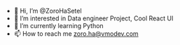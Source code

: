 - 👋 Hi, I’m @ZoroHaSetel
- 👀 I’m interested in Data engineer Project, Cool React UI
- 🌱 I’m currently learning Python
- 📫 How to reach me zoro.ha@vmodev.com


<!---
ZoroHaSetel/ZoroHaSetel is a ✨ special ✨ repository because its `README.md` (this file) appears on your GitHub profile.
You can click the Preview link to take a look at your changes.
--->
